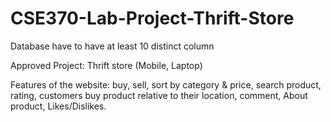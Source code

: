 # CSE370-Lab-Project-Thrift-Store

Database have to have at least 10 distinct column

Approved Project: Thrift store (Mobile, Laptop)

Features of the website: buy, sell, sort by category & price, search product, rating, customers buy product relative to their location, comment, About product, Likes/Dislikes.

